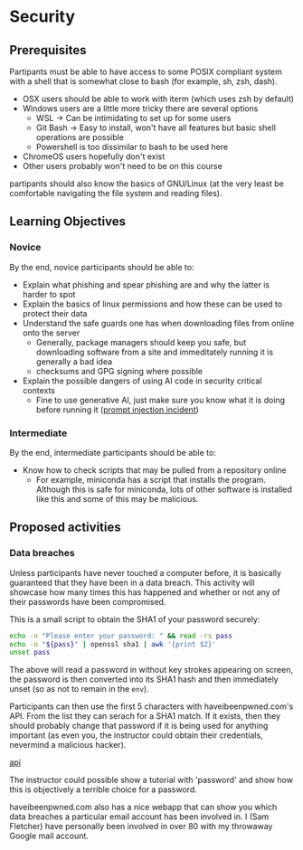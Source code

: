 # Security

## Prerequisites

Partipants must be able to have access to some POSIX compliant system with a
shell that is somewhat close to bash (for example, sh, zsh, dash).

- OSX users should be able to work with iterm (which uses zsh by default)
- Windows users are a little more tricky there are several options
    - WSL -> Can be intimidating to set up for some users
    - Git Bash -> Easy to install, won't have all features but basic shell
    operations are possible
    - Powershell is too dissimilar to bash to be used here
- ChromeOS users hopefully don't exist
- Other users probably won't need to be on this course

partipants should also know the basics of GNU/Linux (at the very least be
comfortable navigating the file system and reading files).

## Learning Objectives

### Novice

By the end, novice participants should be able to:

- Explain what phishing and spear phishing are and why the latter is harder to
spot
- Explain the basics of linux permissions and how these can be used to protect
their data
- Understand the safe guards one has when downloading files from online onto
the server
    - Generally, package managers should keep you safe, but downloading
    software from a site and immeditately running it is generally a bad idea
    - checksums and GPG signing where possible
- Explain the possible dangers of using AI code in security critical contexts
    - Fine to use generative AI, just make sure you know what it is doing
    before running it
    ([prompt injection incident](https://www.malwarebytes.com/blog/news/2025/08/ai-browsers-could-leave-users-penniless-a-prompt-injection-warning))

### Intermediate

By the end, intermediate participants should be able to:

- Know how to check scripts that may be pulled from a repository online
    - For example, miniconda has a script that installs the program. Although
    this is safe for miniconda, lots of other software is installed like this
    and some of this may be malicious.

## Proposed activities

### Data breaches

Unless participants have never touched a computer before, it is basically
guaranteed that they have been in a data breach. This activity will showcase
how many times this has happened and whether or not any of their passwords have
been compromised.

This is a small script to obtain the SHA1 of your password securely:

```bash
echo -n "Please enter your password: " && read -rs pass
echo -n "${pass}" | openssl sha1 | awk '{print $2}'
unset pass
```

The above will read a password in without key strokes appearing on screen, the
password is then converted into its SHA1 hash and then immediately unset (so
as not to remain in the `env`).

Participants can then use the first 5 characters with haveibeenpwned.com's API.
From the list they can serach for a SHA1 match. If it exists, then they should
probably change that password if it is being used for anything important (as
even you, the instructor could obtain their credentials, nevermind a malicious
hacker).

[api](https://api.pwnedpasswords.com/range/)

The instructor could possible show a tutorial with 'password' and show how this
is objectively a terrible choice for a password.

haveibeenpwned.com also has a nice webapp that can show you which data breaches
a particular email account has been involved in. I (Sam Fletcher) have
personally been involved in over 80 with my throwaway Google mail account.

